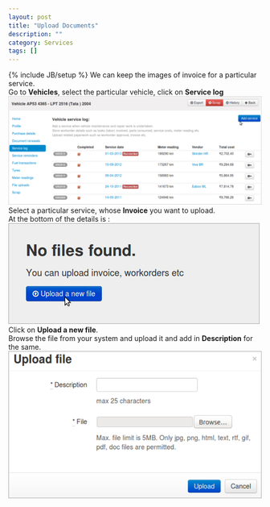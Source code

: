 ```yaml
---
layout: post
title: "Upload Documents"
description: ""
category: Services
tags: []
---
```

{% include JB/setup %}
We can keep the images of invoice for a particular service.  
Go to **Vehicles**, select the particular vehicle, click on **Service log**  
![service log](/assets/images/tb/log_01.png)
Select a particular service, whose **Invoice** you want to upload.  
At the bottom of the details is :  
![service log](/assets/images/tb/uplinv_01.png)  
Click on **Upload a new file**.  
Browse the file from your system and upload it and add in **Description** for the same.  
![service log](/assets/images/tb/uplinv_02.png)  
  
